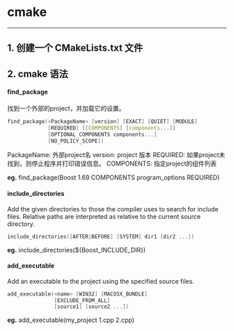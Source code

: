 # cmake 
------------

## 1. 创建一个 CMakeLists.txt 文件
## 2. cmake 语法

#### find_package
找到一个外部的project，并加载它的设置。
```c
find_package(<PackageName> [version] [EXACT] [QUIET] [MODULE]
             [REQUIRED] [[COMPONENTS] [components...]]
             [OPTIONAL_COMPONENTS components...]
             [NO_POLICY_SCOPE])
```
PackageName: 外部project名
version: project 版本
REQUIRED: 如果project未找到，则停止程序并打印错误信息。
COMPONENTS: 指定project的组件列表

**eg.**
find_package(Boost 1.69 COMPONENTS program_options REQUIRED)

#### include_directories
Add the given directories to those the compiler uses to search for include files. 
Relative paths are interpreted as relative to the current source directory.
```c
include_directories([AFTER|BEFORE] [SYSTEM] dir1 [dir2 ...])
```
**eg.**
include_directories(${Boost_INCLUDE_DIR})

#### add_executable
Add an executable to the project using the specified source files.
```c
add_executable(<name> [WIN32] [MACOSX_BUNDLE]
               [EXCLUDE_FROM_ALL]
               [source1] [source2 ...])
```

**eg.**
add_executable(my_project 1.cpp 2.cpp)